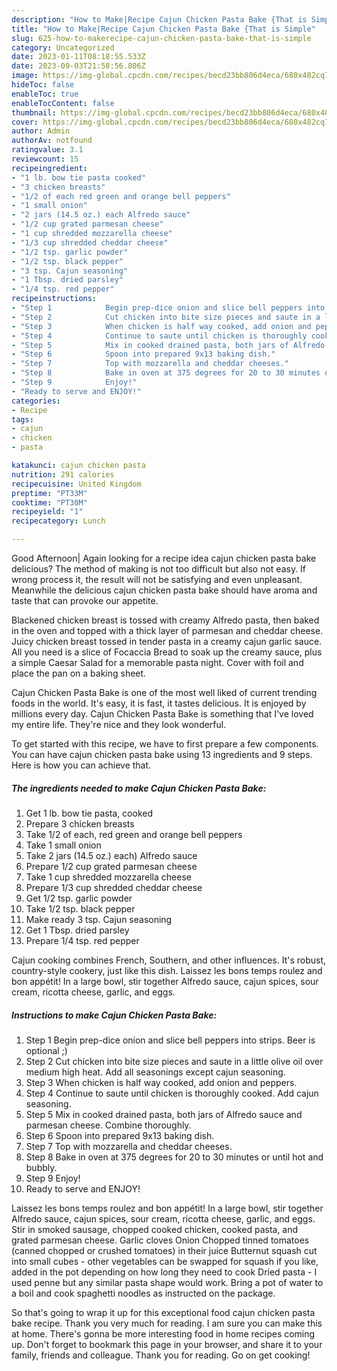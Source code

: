 ```yaml
---
description: "How to Make|Recipe Cajun Chicken Pasta Bake {That is Simple"
title: "How to Make|Recipe Cajun Chicken Pasta Bake {That is Simple"
slug: 625-how-to-makerecipe-cajun-chicken-pasta-bake-that-is-simple
category: Uncategorized
date: 2023-01-11T08:18:55.533Z
date: 2023-09-03T21:58:56.806Z
image: https://img-global.cpcdn.com/recipes/becd23bb806d4eca/680x482cq70/cajun-chicken-pasta-bake-recipe-main-photo.jpg
hideToc: false
enableToc: true
enableTocContent: false
thumbnail: https://img-global.cpcdn.com/recipes/becd23bb806d4eca/680x482cq70/cajun-chicken-pasta-bake-recipe-main-photo.jpg
cover: https://img-global.cpcdn.com/recipes/becd23bb806d4eca/680x482cq70/cajun-chicken-pasta-bake-recipe-main-photo.jpg
author: Admin
authorAv: notfound
ratingvalue: 3.1
reviewcount: 15
recipeingredient:
- "1 lb. bow tie pasta cooked"
- "3 chicken breasts"
- "1/2 of each red green and orange bell peppers"
- "1 small onion"
- "2 jars (14.5 oz.) each Alfredo sauce"
- "1/2 cup grated parmesan cheese"
- "1 cup shredded mozzarella cheese"
- "1/3 cup shredded cheddar cheese"
- "1/2 tsp. garlic powder"
- "1/2 tsp. black pepper"
- "3 tsp. Cajun seasoning"
- "1 Tbsp. dried parsley"
- "1/4 tsp. red pepper"
recipeinstructions:
- "Step 1            Begin prep-dice onion and slice bell peppers into strips. Beer is optional ;)"
- "Step 2            Cut chicken into bite size pieces and saute in a little olive oil over medium high heat. Add all seasonings except cajun seasoning."
- "Step 3            When chicken is half way cooked, add onion and peppers."
- "Step 4            Continue to saute until chicken is thoroughly cooked. Add cajun seasoning."
- "Step 5            Mix in cooked drained pasta, both jars of Alfredo sauce and parmesan cheese. Combine thoroughly."
- "Step 6            Spoon into prepared 9x13 baking dish."
- "Step 7            Top with mozzarella and cheddar cheeses."
- "Step 8            Bake in oven at 375 degrees for 20 to 30 minutes or until hot and bubbly."
- "Step 9            Enjoy!"
- "Ready to serve and ENJOY!"
categories:
- Recipe
tags:
- cajun
- chicken
- pasta

katakunci: cajun chicken pasta 
nutrition: 291 calories
recipecuisine: United Kingdom
preptime: "PT33M"
cooktime: "PT30M"
recipeyield: "1"
recipecategory: Lunch

---
```



Good Afternoon| Again looking for a recipe idea cajun chicken pasta bake delicious? The method of making is not too difficult but also not easy. If wrong process it, the result will not be satisfying and even unpleasant. Meanwhile the delicious cajun chicken pasta bake should have aroma and taste that can provoke our appetite.





Blackened chicken breast is tossed with creamy Alfredo pasta, then baked in the oven and topped with a thick layer of parmesan and cheddar cheese. Juicy chicken breast tossed in tender pasta in a creamy cajun garlic sauce. All you need is a slice of Focaccia Bread to soak up the creamy sauce, plus a simple Caesar Salad for a memorable pasta night. Cover with foil and place the pan on a baking sheet.

Cajun Chicken Pasta Bake is one of the most well liked of current trending foods in the world. It's easy, it is fast, it tastes delicious. It is enjoyed by millions every day. Cajun Chicken Pasta Bake is something that I've loved my entire life. They're nice and they look wonderful.


To get started with this recipe, we have to first prepare a few components. You can have cajun chicken pasta bake using 13 ingredients and 9 steps. Here is how you can achieve that.

<!--inarticleads1-->

##### The ingredients needed to make Cajun Chicken Pasta Bake:

1. Get 1 lb. bow tie pasta, cooked
1. Prepare 3 chicken breasts
1. Take 1/2 of each, red green and orange bell peppers
1. Take 1 small onion
1. Take 2 jars (14.5 oz.) each) Alfredo sauce
1. Prepare 1/2 cup grated parmesan cheese
1. Take 1 cup shredded mozzarella cheese
1. Prepare 1/3 cup shredded cheddar cheese
1. Get 1/2 tsp. garlic powder
1. Take 1/2 tsp. black pepper
1. Make ready 3 tsp. Cajun seasoning
1. Get 1 Tbsp. dried parsley
1. Prepare 1/4 tsp. red pepper


Cajun cooking combines French, Southern, and other influences. It&#39;s robust, country-style cookery, just like this dish. Laissez les bons temps roulez and bon appétit! In a large bowl, stir together Alfredo sauce, cajun spices, sour cream, ricotta cheese, garlic, and eggs. 

<!--inarticleads2-->

##### Instructions to make Cajun Chicken Pasta Bake:

1. Step 1            Begin prep-dice onion and slice bell peppers into strips. Beer is optional ;)
1. Step 2            Cut chicken into bite size pieces and saute in a little olive oil over medium high heat. Add all seasonings except cajun seasoning.
1. Step 3            When chicken is half way cooked, add onion and peppers.
1. Step 4            Continue to saute until chicken is thoroughly cooked. Add cajun seasoning.
1. Step 5            Mix in cooked drained pasta, both jars of Alfredo sauce and parmesan cheese. Combine thoroughly.
1. Step 6            Spoon into prepared 9x13 baking dish.
1. Step 7            Top with mozzarella and cheddar cheeses.
1. Step 8            Bake in oven at 375 degrees for 20 to 30 minutes or until hot and bubbly.
1. Step 9            Enjoy!
1. Ready to serve and ENJOY!

Laissez les bons temps roulez and bon appétit! In a large bowl, stir together Alfredo sauce, cajun spices, sour cream, ricotta cheese, garlic, and eggs. Stir in smoked sausage, chopped cooked chicken, cooked pasta, and grated parmesan cheese. Garlic cloves Onion Chopped tinned tomatoes (canned chopped or crushed tomatoes) in their juice Butternut squash cut into small cubes - other vegetables can be swapped for squash if you like, added in the pot depending on how long they need to cook Dried pasta - I used penne but any similar pasta shape would work. Bring a pot of water to a boil and cook spaghetti noodles as instructed on the package. 

So that's going to wrap it up for this exceptional food cajun chicken pasta bake recipe. Thank you very much for reading. I am sure you can make this at home. There's gonna be more interesting food in home recipes coming up. Don't forget to bookmark this page in your browser, and share it to your family, friends and colleague. Thank you for reading. Go on get cooking!
